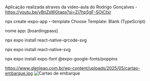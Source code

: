 Aplicação realizada atraves da video-aula do Rodrigo Gonçalves  - https://youtu.be/yBnZsWGtaqs?si=Zi7hp5gF-SOjCtxr


npx create-expo-app --template
Choose Template: Blank (TypeScript)

nome app: [boardingpass]

npx expo install react-native-qrcode-svg

npx expo install react-native-svg

npx expo install expo-font @expo-google-fonts/poppins

https://www.glenleao.com.br/wp-content/uploads/2025/05/cartao-embarque.jpg
<img src="[URL_da_Imagem](https://www.glenleao.com.br/wp-content/uploads/2025/05/cartao-embarque.jpg)" alt="Cartao de embarque">
